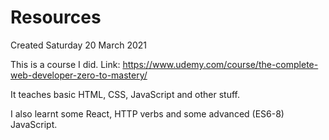 # Resources
Created Saturday 20 March 2021

This is a course I did.
Link: https://www.udemy.com/course/the-complete-web-developer-zero-to-mastery/

It teaches basic HTML, CSS, JavaScript and other stuff.

I also learnt some React, HTTP verbs and some advanced (ES6-8) JavaScript.